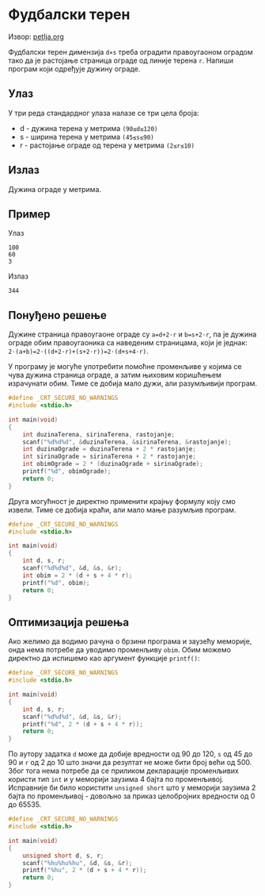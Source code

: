 # Фудбалски терен

Извор: [petlja.org](https://petlja.org/biblioteka/r/Zbirka/fudbalski_teren)

Фудбалски терен димензија `d×s` треба оградити правоугаоном оградом тако да је растојање страница ограде од линије терена `r`. Напиши програм који одређује дужину ограде.

## Улаз

У три реда стандардног улаза налазе се три цела броја:

- d - дужина терена у метрима `(90≤d≤120)`
- s - ширина терена у метрима `(45≤s≤90)`
- r - растојање ограде од терена у метрима `(2≤r≤10)`

## Излаз

Дужина ограде у метрима.

## Пример

Улаз

```text
100
60
3
```

Излаз

```text
344
```

## Понуђено решење

Дужине страница правоугаоне ограде су `a=d+2⋅r` и `b=s+2⋅r`, па је дужина ограде обим правоугаоника са наведеним страницама, који je једнак: `2⋅(a+b)=2⋅((d+2⋅r)+(s+2⋅r))=2⋅(d+s+4⋅r)`.

У програму је могуће употребити помоћне променљиве у којима се чува дужина страница ограде, а затим њиховим коришћењем израчунати обим. Тиме се добија мало дужи, али разумљивији програм.

```c
#define _CRT_SECURE_NO_WARNINGS
#include <stdio.h>

int main(void)
{
    int duzinaTerena, sirinaTerena, rastojanje;
    scanf("%d%d%d", &duzinaTerena, &sirinaTerena, &rastojanje);
    int duzinaOgrade = duzinaTerena + 2 * rastojanje;
    int sirinaOgrade = sirinaTerena + 2 * rastojanje;
    int obimOgrade = 2 * (duzinaOgrade + sirinaOgrade);
    printf("%d", obimOgrade);
    return 0;
}
```

Друга могућност је директно применити крајњу формулу коју смо извели. Тиме се добија краћи, али мало мање разумљив програм.

```c
#define _CRT_SECURE_NO_WARNINGS
#include <stdio.h>

int main(void)
{
    int d, s, r;
    scanf("%d%d%d", &d, &s, &r);
    int obim = 2 * (d + s + 4 * r);
    printf("%d", obim);
    return 0;
}
```

## Оптимизација решења

Ако желимо да водимо рачуна о брзини програма и заузећу меморије, онда нема потребе да уводимо променљиву `obim`. Обим можемо директно да испишемо као аргумент функције `printf()`:

```c
#define _CRT_SECURE_NO_WARNINGS
#include <stdio.h>

int main(void)
{
    int d, s, r;
    scanf("%d%d%d", &d, &s, &r);
    printf("%d", 2 * (d + s + 4 * r));
    return 0;
}
```

По аутору задатка `d` може да добије вредности од 90 до 120, `s` од 45 до 90 и `r` од 2 до 10 што значи да резултат не може бити број већи од 500. Због тога нема потребе да се приликом декларације променљивих користи тип `int` и у меморији заузима 4 бајта по променљивој. Исправније би било користити `unsigned short` што у меморији заузима 2 бајта по променљивој - довољно за приказ целобројних вредности од 0 до 65535.

```c
#define _CRT_SECURE_NO_WARNINGS
#include <stdio.h>

int main(void)
{
    unsigned short d, s, r;
    scanf("%hu%hu%hu", &d, &s, &r);
    printf("%hu", 2 * (d + s + 4 * r));
    return 0;
}
```
